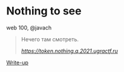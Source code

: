# Nothing to see

web 100, @javach

> Нечего там смотреть.
>
> _https://token.nothing.q.2021.ugractf.ru_

[Write-up](WRITEUP.md)
